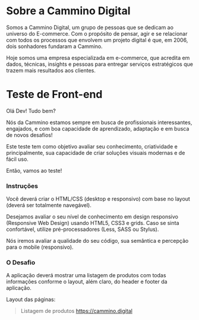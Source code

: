 # Sobre a Cammino Digital

Somos a Cammino Digital, um grupo de pessoas que se dedicam ao universo do E-commerce. Com o propósito de pensar, agir e se relacionar com todos os processos que envolvem um projeto digital é que, em 2006, dois sonhadores fundaram a Cammino. 

Hoje somos uma empresa especializada em e-commerce, que acredita em dados, técnicas, insights e pessoas para entregar serviços estratégicos que trazem mais resultados aos clientes.

# Teste de Front-end

Olá Dev! Tudo bem?

Nós da Cammino estamos sempre em busca de profissionais interessantes, engajados, e com boa capacidade de aprendizado, adaptação e em busca de novos desafios!

Este teste tem como objetivo avaliar seu conhecimento, criatividade e principalmente, sua capacidade de criar soluções visuais modernas e de fácil uso.

Então, vamos ao teste!

### Instruções

Você deverá criar o HTML/CSS (desktop e responsivo) com base no layout (deverá ser totalmente navegável).

Desejamos avaliar o seu nível de conhecimento em design responsivo (Responsive Web Design) usando HTML5, CSS3 e grids. Caso se sinta confortável, utilize pré-processadores (Less, SASS ou Stylus).

Nós iremos avaliar a qualidade do seu código, sua semântica e percepção para o mobile (responsivo).

### O Desafio

A aplicação deverá mostrar uma listagem de produtos com todas informações conforme o layout, além claro, do header e footer da aplicação.

Layout das páginas:
> Listagem de produtos https://cammino.digital
